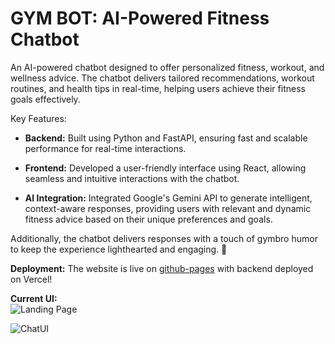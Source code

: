 # GYM BOT: AI-Powered Fitness Chatbot

An AI-powered chatbot designed to offer personalized fitness, workout, and wellness advice. The chatbot delivers tailored recommendations, workout routines, and health tips in real-time, helping users achieve their fitness goals effectively.<br>

Key Features:

* **Backend:** Built using Python and FastAPI, ensuring fast and scalable performance for real-time interactions. <br>

* **Frontend:** Developed a user-friendly interface using React, allowing seamless and intuitive interactions with the chatbot. <br>

* **AI Integration:** Integrated Google's Gemini API to generate intelligent, context-aware responses, providing users with relevant and dynamic fitness advice based on their unique preferences and goals. <br>

Additionally, the chatbot delivers responses with a touch of gymbro humor to keep the experience lighthearted and engaging. 💪 <br>

**Deployment:** The website is live on [github-pages](https://junggeyy.github.io/GymBot/) with backend deployed on Vercel!

**Current UI:** <br>
![Landing Page](https://github.com/user-attachments/assets/c6a36950-7b47-44a9-a49d-74a60cc6aac9)


![ChatUI](https://github.com/user-attachments/assets/b398bf76-184f-4052-8661-50bb031769da)







